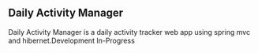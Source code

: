 ## Daily Activity Manager
Daily Activity Manager is a daily activity tracker web app using spring mvc and hibernet.Development In-Progress 

